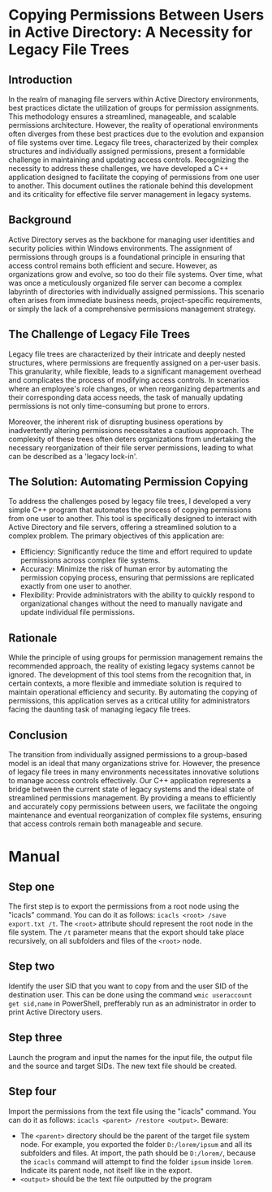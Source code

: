 # Copying Permissions Between Users in Active Directory: A Necessity for Legacy File Trees
## Introduction
In the realm of managing file servers within Active Directory environments, best practices dictate the utilization of groups for permission assignments. This methodology ensures a streamlined, manageable, and scalable permissions architecture. However, the reality of operational environments often diverges from these best practices due to the evolution and expansion of file systems over time. Legacy file trees, characterized by their complex structures and individually assigned permissions, present a formidable challenge in maintaining and updating access controls. Recognizing the necessity to address these challenges, we have developed a C++ application designed to facilitate the copying of permissions from one user to another. This document outlines the rationale behind this development and its criticality for effective file server management in legacy systems.

## Background
Active Directory serves as the backbone for managing user identities and security policies within Windows environments. The assignment of permissions through groups is a foundational principle in ensuring that access control remains both efficient and secure. However, as organizations grow and evolve, so too do their file systems. Over time, what was once a meticulously organized file server can become a complex labyrinth of directories with individually assigned permissions. This scenario often arises from immediate business needs, project-specific requirements, or simply the lack of a comprehensive permissions management strategy.

## The Challenge of Legacy File Trees
Legacy file trees are characterized by their intricate and deeply nested structures, where permissions are frequently assigned on a per-user basis. This granularity, while flexible, leads to a significant management overhead and complicates the process of modifying access controls. In scenarios where an employee's role changes, or when reorganizing departments and their corresponding data access needs, the task of manually updating permissions is not only time-consuming but prone to errors.

Moreover, the inherent risk of disrupting business operations by inadvertently altering permissions necessitates a cautious approach. The complexity of these trees often deters organizations from undertaking the necessary reorganization of their file server permissions, leading to what can be described as a 'legacy lock-in'.

## The Solution: Automating Permission Copying
To address the challenges posed by legacy file trees, I developed a very simple C++ program that automates the process of copying permissions from one user to another. This tool is specifically designed to interact with Active Directory and file servers, offering a streamlined solution to a complex problem. The primary objectives of this application are:

- Efficiency: Significantly reduce the time and effort required to update permissions across complex file systems.
- Accuracy: Minimize the risk of human error by automating the permission copying process, ensuring that permissions are replicated exactly from one user to another.
- Flexibility: Provide administrators with the ability to quickly respond to organizational changes without the need to manually navigate and update individual file permissions.
## Rationale
While the principle of using groups for permission management remains the recommended approach, the reality of existing legacy systems cannot be ignored. The development of this tool stems from the recognition that, in certain contexts, a more flexible and immediate solution is required to maintain operational efficiency and security. By automating the copying of permissions, this application serves as a critical utility for administrators facing the daunting task of managing legacy file trees.

## Conclusion
The transition from individually assigned permissions to a group-based model is an ideal that many organizations strive for. However, the presence of legacy file trees in many environments necessitates innovative solutions to manage access controls effectively. Our C++ application represents a bridge between the current state of legacy systems and the ideal state of streamlined permissions management. By providing a means to efficiently and accurately copy permissions between users, we facilitate the ongoing maintenance and eventual reorganization of complex file systems, ensuring that access controls remain both manageable and secure.

# Manual

## Step one
The first step is to export the permissions from a root node using the "icacls" command. You can do it as follows: ```icacls <root> /save export.txt /t```. The ```<root>``` attribute should represent the root node in the file system. The ```/t``` parameter means that the export should take place recursively, on all subfolders and files of the ```<root>``` node.

## Step two
Identify the user SID that you want to copy from and the user SID of the destination user. This can be done using the command ```wmic useraccount get sid,name``` in PowerShell, prefferably run as an administrator in order to print Active Directory users.

## Step three
Launch the program and input the names for the input file, the output file and the source and target SIDs. The new text file should be created.

## Step four
Import the permissions from the text file using the "icacls" command. You can do it as follows: ```icacls <parent> /restore <output>```. Beware:
- The ```<parent>``` directory should be the parent of the target file system node. For example, you exported the folder ```D:/lorem/ipsum``` and all its subfolders and files. At import, the path should be ```D:/lorem/```, because the ```icacls``` command will attempt to find the folder ```ipsum``` inside ```lorem```. Indicate its parent node, not itself like in the export.
- ```<output>``` should be the text file outputted by the program
